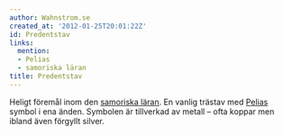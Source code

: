 ```yaml
---
author: Wahnstrom.se
created_at: '2012-01-25T20:01:22Z'
id: Predentstav
links:
  mention:
  - Pelias
  - samoriska läran
title: Predentstav
---
```


Heligt föremål inom den [samoriska läran]. En vanlig trästav med [Pelias] symbol i ena änden.
Symbolen är tillverkad av metall – ofta koppar men ibland även förgyllt silver.

  [samoriska läran]: samoriska_läran
  [Pelias]: Pelias